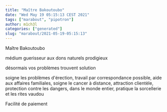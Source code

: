 ```yaml
---
title: "Maître Bakoutoubo"
date: "Wed May 19 05:15:13 CEST 2021"
tags: ["marabout", "pipotron"]
author: m1ch3l
categories: ["generated"]
slug: "marabout/2021-05-19-05:15:13"
---
```


Maître Bakoutoubo

médium guerisseur aux dons naturels prodigieux

désormais vos problèmes trouvent solution

soigne les problèmes d'érection, travail par correspondance possible, aide aux affaires familiales, soigne le cancer à distance, attraction clientèle, protection contre les dangers, dans le monde entier, pratique la sorcellerie et les rites vaudou

Facilité de paiement
